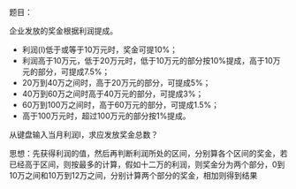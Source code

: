 题目：

企业发放的奖金根据利润提成。

- 利润(I)低于或等于10万元时，奖金可提10%；
- 利润高于10万元，低于20万元时，低于10万元的部分按10%提成，高于10万元的部分，可提成7.5%；
- 20万到40万之间时，高于20万元的部分，可提成5%；
- 40万到60万之间时高于40万元的部分，可提成3%；
- 60万到100万之间时，高于60万元的部分，可提成1.5%；
- 高于100万元时，超过100万元的部分按1%提成。

从键盘输入当月利润I，求应发放奖金总数？

思想：先获得利润的值，然后再判断利润所处的区间，分别算各个区间的奖金，若已经高于区间，则按最多的计算，假如十二万的利润，则奖金分为两个部分，0到10万之间和10万到12万之间，分别计算两个部分的奖金，相加则得到结果